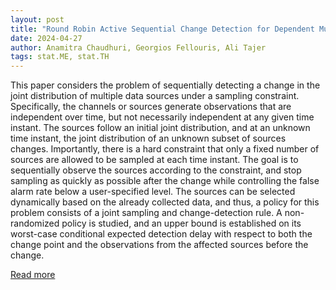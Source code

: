 ```yaml
---
layout: post
title: "Round Robin Active Sequential Change Detection for Dependent Multi-Channel Data"
date: 2024-04-27
author: Anamitra Chaudhuri, Georgios Fellouris, Ali Tajer
tags: stat.ME, stat.TH
---
```


This paper considers the problem of sequentially detecting a change in the joint distribution of multiple data sources under a sampling constraint. Specifically, the channels or sources generate observations that are independent over time, but not necessarily independent at any given time instant. The sources follow an initial joint distribution, and at an unknown time instant, the joint distribution of an unknown subset of sources changes. Importantly, there is a hard constraint that only a fixed number of sources are allowed to be sampled at each time instant. The goal is to sequentially observe the sources according to the constraint, and stop sampling as quickly as possible after the change while controlling the false alarm rate below a user-specified level. The sources can be selected dynamically based on the already collected data, and thus, a policy for this problem consists of a joint sampling and change-detection rule. A non-randomized policy is studied, and an upper bound is established on its worst-case conditional expected detection delay with respect to both the change point and the observations from the affected sources before the change.

[Read more](https://arxiv.org/abs/2403.16297)